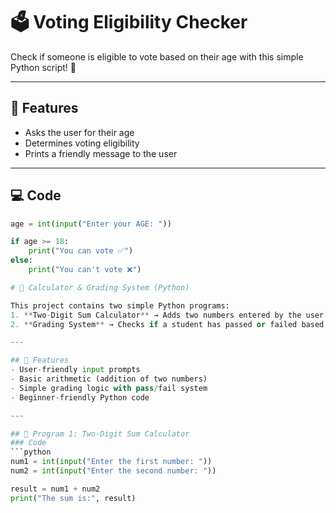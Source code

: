 # 🗳️ Voting Eligibility Checker

Check if someone is eligible to vote based on their age with this simple Python script! 🎉

---

## 🔹 Features
- Asks the user for their age
- Determines voting eligibility
- Prints a friendly message to the user

---

## 💻 Code

```python
age = int(input("Enter your AGE: "))

if age >= 18:
    print("You can vote ✅")
else:
    print("You can't vote ❌")

# 🧮 Calculator & Grading System (Python)

This project contains two simple Python programs:
1. **Two-Digit Sum Calculator** → Adds two numbers entered by the user.  
2. **Grading System** → Checks if a student has passed or failed based on marks.

---

## 🚀 Features
- User-friendly input prompts  
- Basic arithmetic (addition of two numbers)  
- Simple grading logic with pass/fail system  
- Beginner-friendly Python code  

---

## 📌 Program 1: Two-Digit Sum Calculator
### Code
```python
num1 = int(input("Enter the first number: "))
num2 = int(input("Enter the second number: "))

result = num1 + num2
print("The sum is:", result)
